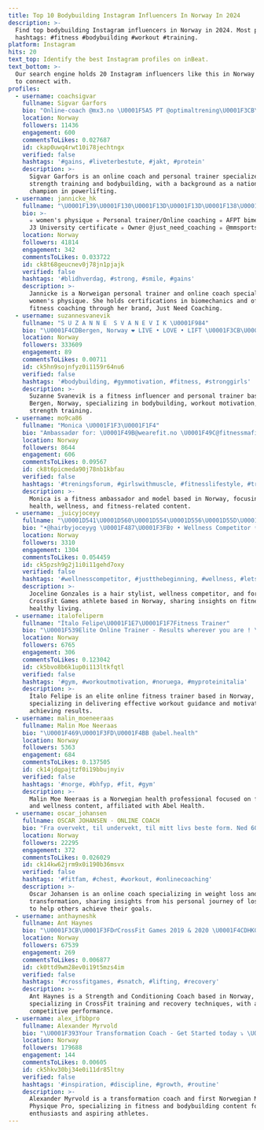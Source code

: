 ```yaml
---
title: Top 10 Bodybuilding Instagram Influencers In Norway In 2024
description: >-
  Find top bodybuilding Instagram influencers in Norway in 2024. Most popular
  hashtags: #fitness #bodybuilding #workout #training.
platform: Instagram
hits: 20
text_top: Identify the best Instagram profiles on inBeat.
text_bottom: >-
  Our search engine holds 20 Instagram influencers like this in Norway for you
  to connect with.
profiles:
  - username: coachsigvar
    fullname: Sigvar Garfors
    bio: "Online-coach @mx3.no \U0001F5A5 PT @optimaltrening\U0001F3CB\U0001F3FB‍♂️ Osteopat Nasjonal mester i styrkeløft\U0001F947 Tidl. landslagsutøver i bodybuilding\U0001F4AA\U0001F3FB #CoachSigvar Coaching? \U0001F447\U0001F3FB"
    location: Norway
    followers: 11436
    engagement: 600
    commentsToLikes: 0.027687
    id: ckap0uwq4rwt10i78jechtngx
    verified: false
    hashtags: '#gains, #liveterbestute, #jakt, #protein'
    description: >-
      Sigvar Garfors is an online coach and personal trainer specialized in
      strength training and bodybuilding, with a background as a national
      champion in powerlifting. 
  - username: jannicke_hk
    fullname: "\U0001F139\U0001F130\U0001F13D\U0001F13D\U0001F138\U0001F132\U0001F13A\U0001F134 \U0001F1F3\U0001F1F4"
    bio: >-
      ✮ women's physique ✮ Personal trainer/Online coaching ✮ AFPT bimekanikk ✮
      J3 University certificate ✮ Owner @just_need_coaching ✮ @mmsports_norge
    location: Norway
    followers: 41814
    engagement: 342
    commentsToLikes: 0.033722
    id: ck8t68geucnev0j78jn1pjajk
    verified: false
    hashtags: '#blidhverdag, #strong, #smile, #gains'
    description: >-
      Jannicke is a Norweigan personal trainer and online coach specializing in
      women's physique. She holds certifications in biomechanics and offers
      fitness coaching through her brand, Just Need Coaching.
  - username: suzannesvanevik
    fullname: "S U Z A N N E  S V A N E V I K \U0001F984"
    bio: "\U0001F4CDBergen, Norway ❤️ LIVE • LOVE • LIFT \U0001F3CB\U0001F3FD‍♀️ @bergenperformancecenter ◽️ @flexwear.no suzanne25 | @icaniwill suzanne20◽️"
    location: Norway
    followers: 333609
    engagement: 89
    commentsToLikes: 0.00711
    id: ck5hn9sojnfyz0i1159r64nu6
    verified: false
    hashtags: '#bodybuilding, #gymmotivation, #fitness, #stronggirls'
    description: >-
      Suzanne Svanevik is a fitness influencer and personal trainer based in
      Bergen, Norway, specializing in bodybuilding, workout motivation, and
      strength training.
  - username: mo9ca86
    fullname: "Monica \U0001F1F3\U0001F1F4"
    bio: "Ambassadør for: \U0001F49B@wearefit.no \U0001F49C@fitnessmafia.no \U0001F496@norsweet_official Model for : ♥️@asimmonsphotography ✨Trykk på link for rabattkoder"
    location: Norway
    followers: 8644
    engagement: 606
    commentsToLikes: 0.09567
    id: ck8t6picmeda90j78nb1kbfau
    verified: false
    hashtags: '#treningsforum, #girlswithmuscle, #fitnesslifestyle, #trening'
    description: >-
      Monica is a fitness ambassador and model based in Norway, focusing on
      health, wellness, and fitness-related content.
  - username: _juicyjoceyy
    fullname: "\U0001D541\U0001D560\U0001D554\U0001D556\U0001D55D\U0001D55A\U0001D55F\U0001D556 \U0001D53E\U0001D560\U0001D55F\U0001D56B\U0001D552\U0001D55D\U0001D556\U0001D564 \U0001F43A\U0001F5A4✨"
    bio: "•@hairbyjoceyyg \U0001F487\U0001F3FB‍♀️ • Wellness Competitor ✨ • 2018 Crossfit Games Team Athlete\U0001F3CB\U0001F3FB‍♀️ • @precise.meal.prep (JOCELINE10)"
    location: Norway
    followers: 3310
    engagement: 1304
    commentsToLikes: 0.054459
    id: ck5pzsh9g2j1i0i11gehd7oxy
    verified: false
    hashtags: '#wellnesscompetitor, #justthebeginning, #wellness, #letsgrow'
    description: >-
      Joceline Gonzales is a hair stylist, wellness competitor, and former
      CrossFit Games athlete based in Norway, sharing insights on fitness and
      healthy living.
  - username: italofeliperm
    fullname: "Ítalo Felipe\U0001F1E7\U0001F1F7Fitness Trainer"
    bio: "\U0001F539Elite Online Trainer - Results wherever you are ! \U0001F539@myproteinno - MPITALO\_= 40% discount ——————————————————————————— ⬇️Live streams \U0001F3A5"
    location: Norway
    followers: 6765
    engagement: 306
    commentsToLikes: 0.123042
    id: ck5bvo8b6k1up0i113ltkfqtl
    verified: false
    hashtags: '#gym, #workoutmotivation, #noruega, #myproteinitalia'
    description: >-
      Ítalo Felipe is an elite online fitness trainer based in Norway,
      specializing in delivering effective workout guidance and motivation for
      achieving results.
  - username: malin_moeneeraas
    fullname: Malin Moe Neeraas
    bio: "\U0001F469\U0001F3FD‍\U0001F4BB @abel.health"
    location: Norway
    followers: 5363
    engagement: 684
    commentsToLikes: 0.137505
    id: ck14jdqpajtzf0i19bbujnyiv
    verified: false
    hashtags: '#norge, #bhfyp, #fit, #gym'
    description: >-
      Malin Moe Neeraas is a Norwegian health professional focused on fitness
      and wellness content, affiliated with Abel Health.
  - username: oscar_johansen
    fullname: OSCAR JOHANSEN - ONLINE COACH
    bio: "Fra overvekt, til undervekt, til mitt livs beste form. Ned 60kg nå hjelper jeg deg gjøre din endring. Få meg i ryggen! start i dag\U0001F680 Team@tights.no A\U0001F90D"
    location: Norway
    followers: 22295
    engagement: 372
    commentsToLikes: 0.026029
    id: ck14kw62jrm9x0i190b36msvx
    verified: false
    hashtags: '#fitfam, #chest, #workout, #onlinecoaching'
    description: >-
      Oscar Johansen is an online coach specializing in weight loss and fitness
      transformation, sharing insights from his personal journey of losing 60 kg
      to help others achieve their goals.
  - username: anthayneshk
    fullname: Ant Haynes
    bio: "\U0001F3CB\U0001F3FD‍♂️CrossFit Games 2019 & 2020 \U0001F4CDHKG \U0001F1ED\U0001F1F0 \U0001F4DD@coastalfitnesshk S&C Coach \U0001F455@performathletics.me \U0001F4FAanthayneshk"
    location: Norway
    followers: 67539
    engagement: 269
    commentsToLikes: 0.006877
    id: ck0ttd9wm28ev0i19t5mzs4im
    verified: false
    hashtags: '#crossfitgames, #snatch, #lifting, #recovery'
    description: >-
      Ant Haynes is a Strength and Conditioning Coach based in Norway,
      specializing in CrossFit training and recovery techniques, with a focus on
      competitive performance.
  - username: alex_ifbbpro
    fullname: Alexander Myrvold
    bio: "\U0001F393Your Transformation Coach - Get Started today ⤵️ \U0001F1F3\U0001F1F41st Norwegian Men’s Physique PRO \U0001F3C6World, European & Arnold Classic Champ"
    location: Norway
    followers: 179688
    engagement: 144
    commentsToLikes: 0.00605
    id: ck5hkv30bj34e0i11dr85ltny
    verified: false
    hashtags: '#inspiration, #discipline, #growth, #routine'
    description: >-
      Alexander Myrvold is a transformation coach and first Norwegian Men’s
      Physique Pro, specializing in fitness and bodybuilding content for
      enthusiasts and aspiring athletes.
---
```



